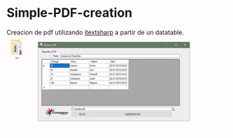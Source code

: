 # Simple-PDF-creation
Creacion de pdf utilizando [itextsharp](https://github.com/itext/itextsharp) a partir de un datatable.
[![asciicast](https://github.com/4089268/Simple-PDF-creation/blob/master/example.gif)](https://github.com/4089268/Simple-PDF-creation/blob/master/example.gif)
